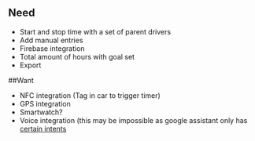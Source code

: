 ## Need
* Start and stop time with a set of parent drivers
* Add manual entries
* Firebase integration
* Total amount of hours with goal set
* Export

##Want
* NFC integration (Tag in car to trigger timer)
* GPS integration
* Smartwatch?
* Voice integration (this may be impossible as google assistant only has [certain intents](https://developers.google.com/voice-actions/system/#system_actions_reference)
